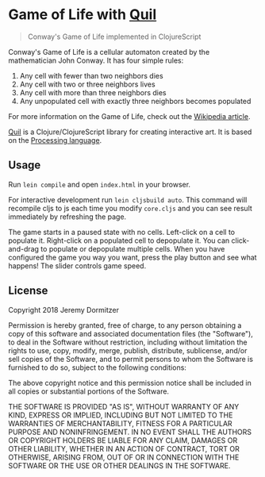 # Game of Life with [Quil](http://quil.info)
> Conway's Game of Life implemented in ClojureScript

Conway's Game of Life is a cellular automaton created by the mathematician John Conway. It has four simple rules:

  1. Any cell with fewer than two neighbors dies
  2. Any cell with two or three neighbors lives
  3. Any cell with more than three neighbors dies
  4. Any unpopulated cell with exactly three neighbors becomes populated
  
For more information on the Game of Life, check out the [Wikipedia article](https://en.wikipedia.org/wiki/Conway%27s_Game_of_Life).

[Quil](http://quil.info) is a Clojure/ClojureScript library for creating interactive art. It is based on the [Processing language](https://processing.org).

## Usage

Run `lein compile` and open `index.html` in your browser.

For interactive development run `lein cljsbuild auto`. This command will recompile cljs to js each time you modify `core.cljs` and you can see result immediately by refreshing the page.

The game starts in a paused state with no cells. Left-click on a cell to populate it. Right-click on a populated cell to depopulate it. You can click-and-drag to populate or depopulate multiple cells. When you have configured the game you way you want, press the play button and see what happens! The slider controls game speed.

## License
Copyright 2018 Jeremy Dormitzer

Permission is hereby granted, free of charge, to any person obtaining a copy of this software and associated documentation files (the "Software"), to deal in the Software without restriction, including without limitation the rights to use, copy, modify, merge, publish, distribute, sublicense, and/or sell copies of the Software, and to permit persons to whom the Software is furnished to do so, subject to the following conditions:

The above copyright notice and this permission notice shall be included in all copies or substantial portions of the Software.

THE SOFTWARE IS PROVIDED "AS IS", WITHOUT WARRANTY OF ANY KIND, EXPRESS OR IMPLIED, INCLUDING BUT NOT LIMITED TO THE WARRANTIES OF MERCHANTABILITY, FITNESS FOR A PARTICULAR PURPOSE AND NONINFRINGEMENT. IN NO EVENT SHALL THE AUTHORS OR COPYRIGHT HOLDERS BE LIABLE FOR ANY CLAIM, DAMAGES OR OTHER LIABILITY, WHETHER IN AN ACTION OF CONTRACT, TORT OR OTHERWISE, ARISING FROM, OUT OF OR IN CONNECTION WITH THE SOFTWARE OR THE USE OR OTHER DEALINGS IN THE SOFTWARE.
